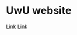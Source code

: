 <h1>UwU website</h1>
<div class="navbar">
  <a href="https://meet-tea.github.io/test/testuwu>something :)</a>
  <a href="#">Link</a>
  <a href="#">Link</a>
</div>
